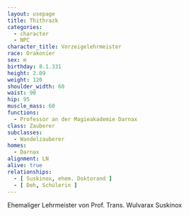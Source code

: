 ```yaml
---
layout: usepage
title: Thithrazk
categories:
  - character
  - NPC
character_title: Vorzeigelehrmeister
race: Drakonier
sex: m
birthday: 8.1.331
height: 2.09
weight: 120
shoulder_width: 60
waist: 90
hip: 95
muscle_mass: 60
functions:
  - Professor an der Magieakademie Darnax
class: Zauberer
subclasses:
  - Wandelzauberer
homes:
  - Darnax
alignment: LN
alive: true
relationships:
  - [ Suskinox, ehem. Doktorand ]
  - [ Deh, Schülerin ]
---
```


Ehemaliger Lehrmeister von Prof. Trans. Wulvarax Suskinox
